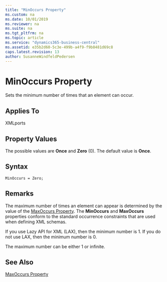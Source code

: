 ```yaml
---
title: "MinOccurs Property"
ms.custom: na
ms.date: 10/01/2019
ms.reviewer: na
ms.suite: na
ms.tgt_pltfrm: na
ms.topic: article
ms.service: "dynamics365-business-central"
ms.assetid: e35b2d60-5c3e-499b-a4f9-f9b8481d69c8
caps.latest.revision: 13
author: SusanneWindfeldPedersen
---
```


 

# MinOccurs Property
Sets the minimum number of times that an element can occur.  
  
## Applies To  
 XMLports  
  
## Property Values  
 The possible values are **Once** and **Zero** (0). The default value is **Once**.  

## Syntax
```
MinOccurs = Zero;
```
 
## Remarks  
 The maximum number of times an element can appear is determined by the value of the [MaxOccurs Property](devenv-maxoccurs-property.md). The **MinOccurs** and **MaxOccurs** properties conform to the standard occurrence constraints that are used when defining XML schemas.  
  
 If you use Lazy API for XML (LAX), then the minimum number is 1. If you do not use LAX, then the minimum number is 0.  
  
 The maximum number can be either 1 or infinite.  
  
## See Also  
 [MaxOccurs Property](devenv-maxoccurs-Property.md)